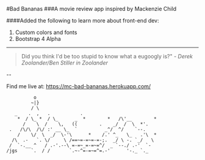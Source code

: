 #Bad Bananas
###A movie review app inspired by Mackenzie Child

####Added the following to learn more about front-end dev:
1. Custom colors and fonts
2. Bootstrap 4 Alpha

---

>Did you think I'd be too stupid to know what a eugoogly is?" *- Derek Zoolander/Ben Stiller in Zoolander*


--

Find me live at: https://mc-bad-bananas.herokuapp.com/



              o
             ~|} 
             / \
       _    .  ,   .           .
        *  / \_ *  / \_      _  *        *   /\'__        *
          /    \  /    \,   ((        .    _/  /  \  *'.
     .   /\/\  /\/ :' __ \_  `          _^/  ^/    `--.
        /    \/  \  _/  \-'\      *    /.' ^_   \_   .'\  *
      /\  .-   `. \/     \ /==~=-=~=-=-;.  _/ \ -. `_/   \ 
     /  `-.__ ^   / .-'.--\ =-=~_=-=~=^/  _ `--./ .-'  `-
    /jgs     `.  / /       `.~-^=-=~=^=.-'      '-._ `._
